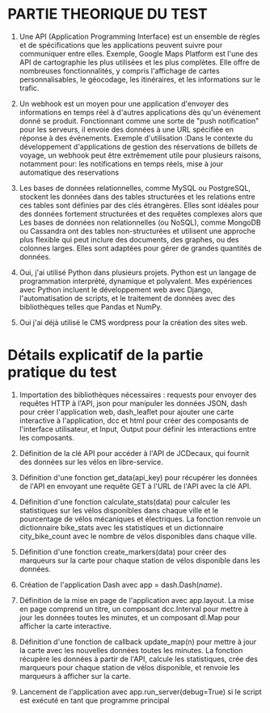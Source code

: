 # PARTIE THEORIQUE DU TEST 
1) Une API (Application Programming Interface) est un ensemble de règles et de spécifications que les applications peuvent suivre pour communiquer entre elles.
Exemple, Google Maps Platform est l'une des API de cartographie les plus utilisées et les plus complètes. Elle offre de nombreuses fonctionnalités, y compris l'affichage de cartes personnalisables, le géocodage, les itinéraires, et les informations sur le trafic.

2) Un webhook est un moyen pour une application d'envoyer des informations en temps réel à d'autres applications dès qu'un événement donné se produit. Fonctionnant comme une sorte de "push notification" pour les serveurs, il envoie des données à une URL spécifiée en réponse à des événements. 
Exemple d'utilisation :Dans le contexte du développement d'applications de gestion des réservations de billets de voyage, un webhook peut être extrêmement utile pour plusieurs raisons, notamment pour: les notifications en temps réels, mise à jour automatique des reservations

3) Les bases de données relationnelles, comme MySQL ou PostgreSQL, stockent les données dans des tables structurées et les relations entre ces tables sont définies par des clés étrangères. Elles sont idéales pour des données fortement structurées et des requêtes complexes alors que  Les bases de données non relationnelles (ou NoSQL), comme MongoDB ou Cassandra ont des tables non-structurées et  utilisent une approche plus flexible qui peut inclure des documents, des graphes, ou des colonnes larges. Elles sont adaptées pour gérer de grandes quantités de données.

4) Oui, j'ai utilisé Python dans plusieurs projets. Python est un langage de programmation interprété, dynamique et polyvalent.
 Mes expériences avec Python incluent le développement web avec Django, l'automatisation de scripts, et le traitement de données avec des bibliothèques telles que Pandas et NumPy.

5) Oui j'ai déjà utilisé le CMS wordpress pour la création des sites web.


# Détails explicatif de la partie pratique du test

1) Importation des bibliothèques nécessaires : requests pour envoyer des requêtes HTTP à l'API, json pour manipuler les données JSON, dash pour créer l'application web, dash_leaflet pour ajouter une carte interactive à l'application, dcc et html pour créer des composants de l'interface utilisateur, et Input, Output pour définir les interactions entre les composants.

2) Définition de la clé API pour accéder à l'API de JCDecaux, qui fournit des données sur les vélos en libre-service.

3) Définition d'une fonction get_data(api_key) pour récupérer les données de l'API en envoyant une requête GET à l'URL de l'API avec la clé API.

4) Définition d'une fonction calculate_stats(data) pour calculer les statistiques sur les vélos disponibles dans chaque ville et le pourcentage de vélos mécaniques et électriques. La fonction renvoie un dictionnaire bike_stats avec les statistiques et un dictionnaire city_bike_count avec le nombre de vélos disponibles dans chaque ville.

5) Définition d'une fonction create_markers(data) pour créer des marqueurs sur la carte pour chaque station de vélos disponible dans les données.

6) Création de l'application Dash avec app = dash.Dash(_name_).

7) Définition de la mise en page de l'application avec app.layout. La mise en page comprend un titre, un composant dcc.Interval pour mettre à jour les données toutes les minutes, et un composant dl.Map pour afficher la carte interactive.

8) Définition d'une fonction de callback update_map(n) pour mettre à jour la carte avec les nouvelles données toutes les minutes. La fonction récupère les données à partir de l'API, calcule les statistiques, crée des marqueurs pour chaque station de vélos disponible, et renvoie les marqueurs à afficher sur la carte.

9) Lancement de l'application avec app.run_server(debug=True) si le script est exécuté en tant que programme principal
